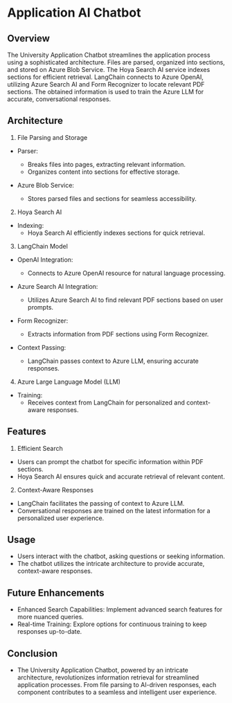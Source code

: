 # Application AI Chatbot

## Overview
The University Application Chatbot streamlines the application process using a sophisticated architecture. Files are parsed, organized into sections, and stored on Azure Blob Service. The Hoya Search AI service indexes sections for efficient retrieval. LangChain connects to Azure OpenAI, utilizing Azure Search AI and Form Recognizer to locate relevant PDF sections. The obtained information is used to train the Azure LLM for accurate, conversational responses.

## Architecture

1. File Parsing and Storage
- Parser:

  * Breaks files into pages, extracting relevant information.
  * Organizes content into sections for effective storage.
- Azure Blob Service:

  * Stores parsed files and sections for seamless accessibility.

2. Hoya Search AI
- Indexing:
  * Hoya Search AI efficiently indexes sections for quick retrieval.

3. LangChain Model
- OpenAI Integration:

  * Connects to Azure OpenAI resource for natural language processing.
- Azure Search AI Integration:

  * Utilizes Azure Search AI to find relevant PDF sections based on user prompts.
- Form Recognizer:

  * Extracts information from PDF sections using Form Recognizer.
- Context Passing:

  * LangChain passes context to Azure LLM, ensuring accurate responses.
4. Azure Large Language Model (LLM)
- Training:
  * Receives context from LangChain for personalized and context-aware responses.
 
## Features
1. Efficient Search
- Users can prompt the chatbot for specific information within PDF sections.
- Hoya Search AI ensures quick and accurate retrieval of relevant content.
2. Context-Aware Responses
- LangChain facilitates the passing of context to Azure LLM.
- Conversational responses are trained on the latest information for a personalized user experience.
## Usage
- Users interact with the chatbot, asking questions or seeking information.
- The chatbot utilizes the intricate architecture to provide accurate, context-aware responses.
## Future Enhancements
- Enhanced Search Capabilities: Implement advanced search features for more nuanced queries.
- Real-time Training: Explore options for continuous training to keep responses up-to-date.
## Conclusion
- The University Application Chatbot, powered by an intricate architecture, revolutionizes information retrieval for streamlined application processes. From file parsing to AI-driven responses, each component contributes to a seamless and intelligent user experience.
